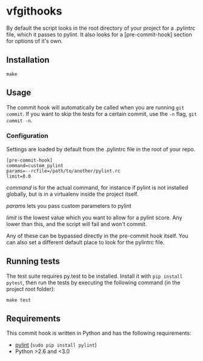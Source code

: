 vfgithooks
==========

By default the script looks in the root directory of your project for a .pylintrc file, which it passes to pylint.  It also looks for a [pre-commit-hook] section for options of it's own.

Installation
------------

	make

Usage
------

The commit hook will automatically be called when you are running `git commit`. If you want to skip the tests for a certain commit, use the `-n` flag, `git commit -n`.

### Configuration

Settings are loaded by default from the .pylintrc file in the root of your repo.

    [pre-commit-hook]
    command=custom_pylint
    params=--rcfile=/path/to/another/pylint.rc
    limit=8.0

_command_ is for the actual command, for instance if pylint is not installed globally, but is in a virtualenv inside the project itself.

_params_ lets you pass custom parameters to pylint

_limit_ is the lowest value which you want to allow for a pylint score.  Any lower than this, and the script will fail and won't commit.

Any of these can be bypassed directly in the pre-commit hook itself.  You can also set a different default place to look for the pylintrc file.

Running tests
-------------

The test suite requires py.test to be installed. Install it with `pip install pytest`, then run the tests by executing the following command (in the project root folder):

    make test

Requirements
------------

This commit hook is written in Python and has the following requirements:

- [pylint](http://www.logilab.org/857) (`sudo pip install pylint`)
- Python >2.6 and <3.0
